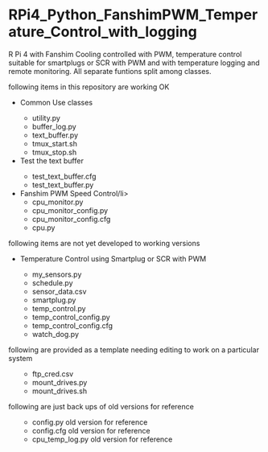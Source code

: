 # RPi4_Python_FanshimPWM_Temperature_Control_with_logging
R Pi 4 with Fanshim Cooling controlled with PWM, temperature control suitable for smartplugs or SCR with PWM and with temperature logging and remote monitoring.  All separate funtions split among classes.

following items in this repository are working OK
<ul>
<li>Common Use classes</li>
  <ul>
    <li>utility.py</li>
    <li>buffer_log.py</li>
    <li>text_buffer.py</li>
    <li>tmux_start.sh</li>
    <li>tmux_stop.sh</li>
  </ul>
<li>Test the text buffer</li>
  <ul>
<li>test_text_buffer.cfg</li>
<li>test_text_buffer.py</li>
  </ul>
<li>Fanshim PWM Speed Control/li>
  <ul>
    <li>cpu_monitor.py</li>
    <li>cpu_monitor_config.py</li>
    <li>cpu_monitor_config.cfg</li>
    <li>cpu.py</li>
  </ul>
</ul>
following items are not yet developed to working versions
<ul>
  <li>Temperature Control using Smartplug or SCR with PWM</li>
<ul>
  <li>my_sensors.py</li>
  <li>schedule.py</li>
  <li>sensor_data.csv</li>
  <li>smartplug.py</li>
  <li>temp_control.py</li>
  <li>temp_control_config.py</li>
  <li>temp_control_config.cfg</li>
  <li>watch_dog.py</li>
 </ul>
</ul>
following are provided as a template needing editing to work on a particular system
<ul>
 <ul> 
  <li>ftp_cred.csv</li>
  <li>mount_drives.py</li>
  <li>mount_drives.sh</li>
</ul>
  </ul>
 
following are just back ups of old versions for reference
<ul>
  <ul>
    <li>config.py old version for reference</li>
    <li>config.cfg old version for reference</li>
    <li>cpu_temp_log.py old version for reference</li>
  </ul>
</ul>
